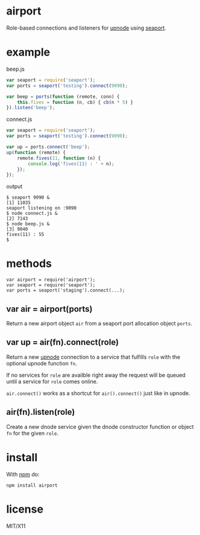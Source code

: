 airport
=======

Role-based connections and listeners for
[upnode](https://github.com/substack/upnode)
using
[seaport](https://github.com/substack/seaport).

example
=======

beep.js

``` js
var seaport = require('seaport');
var ports = seaport('testing').connect(9090);

var beep = ports(function (remote, conn) {
    this.fives = function (n, cb) { cb(n * 5) }
}).listen('beep');
```

connect.js

``` js
var seaport = require('seaport');
var ports = seaport('testing').connect(9090);

var up = ports.connect('beep');
up(function (remote) {
    remote.fives(11, function (n) {
        console.log('fives(11) : ' + n);
    });
});
```

output

```
$ seaport 9090 &
[1] 11035
seaport listening on :9090
$ node connect.js &
[2] 7143
$ node beep.js &
[3] 9040
fives(11) : 55
$ 
```

methods
=======

```
var airport = require('airport');
var seaport = require('seaport');
var ports = seaport('staging').connect(...);
```

var air = airport(ports)
------------------------

Return a new airport object `air` from a seaport port allocation object `ports`.

var up = air(fn).connect(role)
------------------------------

Return a new [upnode](https://github.com/substack/upnode) connection to a
service that fulfills `role` with the optional upnode function `fn`.

If no services for `role` are availble right away the request will be queued
until a service for `role` comes online.

`air.connect()` works as a shortcut for `air().connect()` just like in upnode.

air(fn).listen(role)
--------------------

Create a new dnode service given the dnode constructor function or object `fn`
for the given `role`.

install
=======

With [npm](http://npmjs.org) do:

```
npm install airport
```

license
=======

MIT/X11
